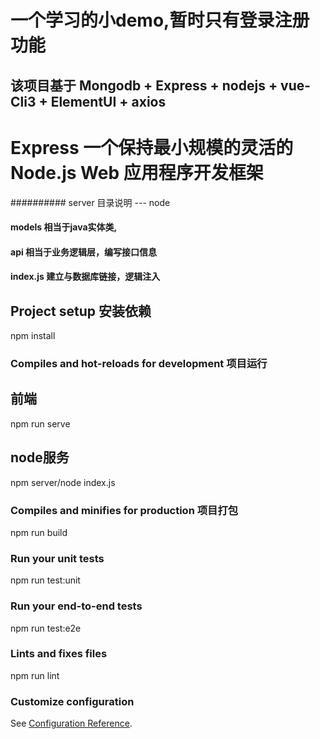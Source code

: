 # 一个学习的小demo,暂时只有登录注册功能
## 该项目基于 Mongodb + Express + nodejs + vue-Cli3 + ElementUI + axios
# Express 一个保持最小规模的灵活的 Node.js Web 应用程序开发框架

##########    server 目录说明  --- node
#### models 相当于java实体类,
#### api 相当于业务逻辑层，编写接口信息
#### index.js  建立与数据库链接，逻辑注入

## Project setup 安装依赖
npm install

### Compiles and hot-reloads for development 项目运行
## 前端
npm run serve
## node服务
npm server/node index.js

### Compiles and minifies for production 项目打包
npm run build

### Run your unit tests
npm run test:unit

### Run your end-to-end tests
npm run test:e2e

### Lints and fixes files
npm run lint

### Customize configuration
See [Configuration Reference](https://cli.vuejs.org/config/).
